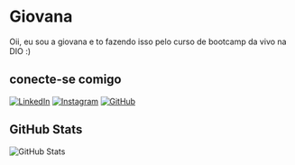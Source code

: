 # Giovana 
Oii, eu sou a giovana e to fazendo isso pelo curso de bootcamp da vivo na DIO :)
## conecte-se comigo
[![LinkedIn](https://img.shields.io/badge/LinkedIn-ff95bc?style=for-the-badge&logo=linkedin&logoColor=white)](https://www.linkedin.com/in/giovana-lopes-ribeiro-4635912a8?/)
[![Instagram](https://img.shields.io/badge/-Instagram-b8dcac?style=for-the-badge&logo=instagram&logoColor=white)](https://www.instagram.com/gilopesr/)
[![GitHub](https://img.shields.io/badge/GitHub-304525?style=for-the-badge&logo=github&logoColor=white)](https://github.com/gilopesr)

## GitHub Stats
![GitHub Stats](https://github-readme-stats.vercel.app/api?username=gilopesr&theme=transparent&bg_color=ff95bc&border_color=304525&show_icons=true&icon_color=304525&title_color=E94D5F&text_color=000)